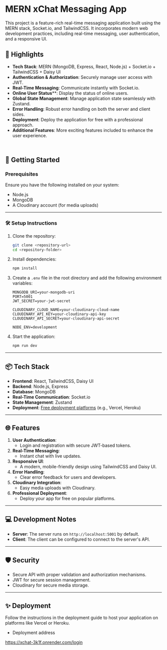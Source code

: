 ```markdown
```
# MERN xChat Messaging App

This project is a feature-rich real-time messaging application built using the MERN stack, Socket.io, and TailwindCSS. It incorporates modern web development practices, including real-time messaging, user authentication, and a responsive UI.

## 🌟 Highlights


- **Tech Stack**: MERN (MongoDB, Express, React, Node.js) + Socket.io + TailwindCSS + Daisy UI
- **Authentication & Authorization**: Securely manage user access with JWT.
- **Real-Time Messaging**: Communicate instantly with Socket.io.
- **Online User Status****: Display the status of online users.
- **Global State Management**: Manage application state seamlessly with Zustand.
- **Error Handling**: Robust error handling on both the server and client sides.
- **Deployment**: Deploy the application for free with a professional approach.
- **Additional Features**: More exciting features included to enhance the user experience.
```


```
## 🚀 Getting Started

### Prerequisites

Ensure you have the following installed on your system:

- Node.js
- MongoDB
- A Cloudinary account (for media uploads)

---

### 🛠 Setup Instructions

1. Clone the repository:

   ```bash
   git clone <repository-url>
   cd <repository-folder>
   ```

2. Install dependencies:

   ```bash
   npm install
   ```

3. Create a `.env` file in the root directory and add the following environment variables:

   ```env
   MONGODB_URI=your-mongodb-uri
   PORT=5001
   JWT_SECRET=your-jwt-secret

   CLOUDINARY_CLOUD_NAME=your-cloudinary-cloud-name
   CLOUDINARY_API_KEY=your-cloudinary-api-key
   CLOUDINARY_API_SECRET=your-cloudinary-api-secret

   NODE_ENV=development
   ```

4. Start the application:

   ```bash
   npm run dev
   ```

---

## 📦 Tech Stack

- **Frontend**: React, TailwindCSS, Daisy UI
- **Backend**: Node.js, Express
- **Database**: MongoDB
- **Real-Time Communication**: Socket.io
- **State Management**: Zustand
- **Deployment**: [Free deployment platforms](https://vercel.com/) (e.g., Vercel, Heroku)

---

## 🌐 Features

1. **User Authentication**:
   - Login and registration with secure JWT-based tokens.
2. **Real-Time Messaging**:
   - Instant chat with live updates.
3. **Responsive UI**:
   - A modern, mobile-friendly design using TailwindCSS and Daisy UI.
4. **Error Handling**:
   - Clear error feedback for users and developers.
5. **Cloudinary Integration**:
   - Easy media uploads with Cloudinary.
6. **Professional Deployment**:
   - Deploy your app for free on popular platforms.

---

## 💻 Development Notes

- **Server**: The server runs on `http://localhost:5001` by default.
- **Client**: The client can be configured to connect to the server's API.

---

## 🛡 Security

- Secure API with proper validation and authorization mechanisms.
- JWT for secure session management.
- Cloudinary for secure media storage.

---

## ✨ Deployment

Follow the instructions in the deployment guide to host your application on platforms like Vercel or Heroku.

- Deployment address

https://xchat-3k1f.onrender.com/login






